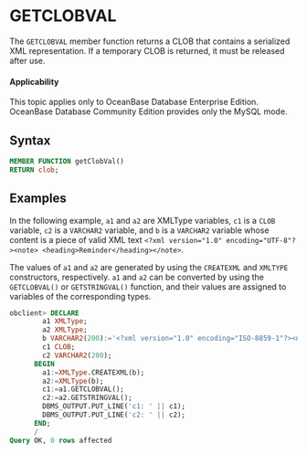 GETCLOBVAL
===============================

The `GETCLOBVAL` member function returns a CLOB that contains a serialized XML representation. If a temporary CLOB is returned, it must be released after use.


  <main id="notice" >
    <h4>Applicability</h4>
    <p>This topic applies only to OceanBase Database Enterprise Edition. OceanBase Database Community Edition provides only the MySQL mode. </p>
  </main>

Syntax
-----------------------

```sql
MEMBER FUNCTION getClobVal()
RETURN clob;
```


## Examples

In the following example, `a1` and `a2` are XMLType variables, `c1` is a `CLOB` variable, `c2` is a `VARCHAR2` variable, and `b` is a `VARCHAR2` variable whose content is a piece of valid XML text `<?xml version="1.0" encoding="UTF-8"?><note> <heading>Reminder</heading></note>`.

The values of `a1` and `a2` are generated by using the `CREATEXML` and `XMLTYPE` constructors, respectively. `a1` and `a2` can be converted by using the `GETCLOBVAL()` or `GETSTRINGVAL()` function, and their values are assigned to variables of the corresponding types.

```sql
obclient> DECLARE
        a1 XMLType;
        a2 XMLType;
        b VARCHAR2(200):='<?xml version="1.0" encoding="ISO-8859-1"?><note><heading>Reminder</heading></note>';
        c1 CLOB;
        c2 VARCHAR2(200);
      BEGIN
        a1:=XMLType.CREATEXML(b);
        a2:=XMLType(b);
        c1:=a1.GETCLOBVAL();
        c2:=a2.GETSTRINGVAL();
        DBMS_OUTPUT.PUT_LINE('c1: ' || c1);
        DBMS_OUTPUT.PUT_LINE('c2: ' || c2);
      END;
      /
Query OK, 0 rows affected
```

